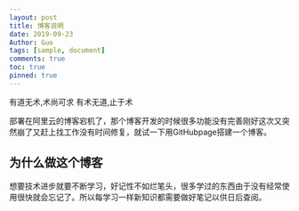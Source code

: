 ```yaml
---
layout: post
title: 博客说明
date: 2019-09-23
Author: Guo
tags: [sample, document]
comments: true
toc: true
pinned: true
---
```

有道无术,术尚可求 有术无道,止于术

部署在阿里云的博客宕机了，那个博客开发的时候很多功能没有完善刚好这次又突然崩了又赶上找工作没有时间修复，就试一下用GitHubpage搭建一个博客。

<!-- more -->

## 为什么做这个博客

想要技术进步就要不断学习，好记性不如烂笔头，很多学过的东西由于没有经常使用很快就会忘记了。所以每学习一样新知识都需要做好笔记以供日后查阅。